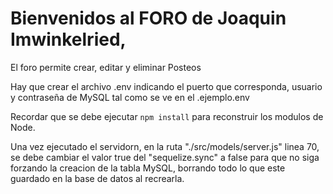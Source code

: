 # Bienvenidos al FORO de Joaquin Imwinkelried,

El foro permite crear, editar y eliminar Posteos


Hay que crear el archivo .env indicando el puerto que corresponda, usuario y contraseña de MySQL tal como se ve en el .ejemplo.env


Recordar que se debe ejecutar ```npm install``` para reconstruir los modulos de Node.

Una vez ejecutado el servidorn, en la ruta "./src/models/server.js" linea 70, se debe cambiar el valor true del "sequelize.sync" a false para que  no siga forzando la creacion de la tabla MySQL, borrando todo lo que este guardado en la base de datos al recrearla.